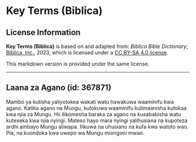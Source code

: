 # Key Terms (Biblica)

## License Information

**Key Terms (Biblica)** is based on and adapted from: _Biblica Bible Dictionary_, [Biblica, Inc.](https://www.biblica.com/), 2023, which is licensed under a [CC BY-SA 4.0 license](https://creativecommons.org/licenses/by-sa/4.0/legalcode.en).

This markdown version is provided under the same license.



--------------------------------

## Laana za Agano (id: 367871)

Mambo ya kutisha yaliyotokea wakati watu hawakuwa waaminifu kwa agano. Katika agano na Mungu, kutokuwa waaminifu kulimaanisha kutokaa kwa njia za Mungu. Hii ilikomesha baraka za agano na kusababisha watu kuteseka kwa njia nyingi. Mateso hayo mara nyingi yalihusiana na kupoteza ardhi ambayo Mungu aliwapa. Ilikuwa na uhusiano na kufa kwa watoto wao. Pia, na kuondoka kwa uwepo wa Mungu miongoni mwao.


